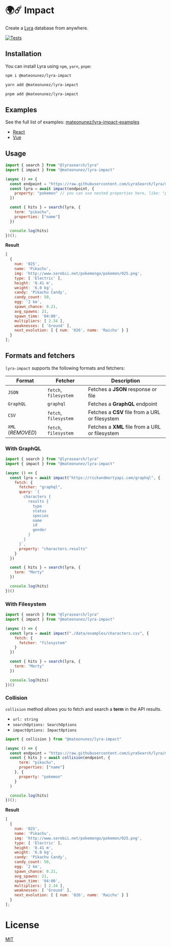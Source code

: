 # 🌍☄️️ Impact 

Create a [Lyra](https://github.com/nearform/lyra) database from anywhere.

[![Tests](https://github.com/mateonunez/lyra-impact/actions/workflows/ci.yml/badge.svg?branch=main)](https://github.com/mateonunez/lyra-impact/actions/workflows/ci.yml)

## Installation

You can install Lyra using `npm`, `yarn`, `pnpm`:

```sh
npm i @mateonunez/lyra-impact
```
```sh
yarn add @mateonunez/lyra-impact
```
```sh
pnpm add @mateonunez/lyra-impact
```

## Examples

See the full list of examples: [mateonunez/lyra-impact-examples](https://github.com/mateonunez/lyra-impact-examples)

- [React](https://lyra-impact-examples-with-react.vercel.app/)
- [Vue](https://lyra-impact-examples-with-vue.vercel.app/)

## Usage

```js
import { search } from "@lyrasearch/lyra"
import { impact } from "@mateonunez/lyra-impact"

(async () => {
  const endpoint = "https://raw.githubusercontent.com/LyraSearch/lyra/main/examples/with-vue/public/pokedex.json"
  const lyra = await impact(endpoint, {
    property: "pokemon" // you can use nested properties here, like: "pokemon.next_evolution"
  })

  const { hits } = search(lyra, {
    term: "pikachu",
    properties: ["name"]
  })

  console.log(hits)
})();
```

**Result**
```js
[
  {
    num: '025',
    name: 'Pikachu',
    img: 'http://www.serebii.net/pokemongo/pokemon/025.png',
    type: [ 'Electric' ],
    height: '0.41 m',
    weight: '6.0 kg',
    candy: 'Pikachu Candy',
    candy_count: 50,
    egg: '2 km',
    spawn_chance: 0.21,
    avg_spawns: 21,
    spawn_time: '04:00',
    multipliers: [ 2.34 ],
    weaknesses: [ 'Ground' ],
    next_evolution: [ { num: '026', name: 'Raichu' } ]
  }
];
```

## Formats and fetchers

`lyra-impact` supports the following formats and fetchers:

| Format            | Fetcher               | Description                                     |
| ----------------- | --------------------- | ----------------------------------------------- |
| `JSON`            | `fetch`, `filesystem` | Fetches a **JSON** response or file             |
| `GraphQL`         | `graphql`             | Fetches a **GraphQL** endpoint                  |
| `CSV`             | `fetch`, `filesystem` | Fetches a **CSV** file from a URL or filesystem |
| `XML` (_REMOVED_) | `fetch`, `filesystem` | Fetches a **XML** file from a URL or filesystem |

### With GraphQL

```js
import { search } from "@lyrasearch/lyra"
import { impact } from "@mateonunez/lyra-impact"

(async () => {
  const lyra = await impact("https://rickandmortyapi.com/graphql", {
    fetch: {
      fetcher: "graphql",
      query: `{
        characters {
          results {
            type
            status
            species
            name
            id
            gender
          }
        }
      }`,
      property: "characters.results"
    }
  })

  const { hits } = search(lyra, {
    term: "Morty"
  })

  console.log(hits)
})()
```

### With Filesystem

```js
import { search } from "@lyrasearch/lyra"
import { impact } from "@mateonunez/lyra-impact"

(async () => {
  const lyra = await impact("./data/examples/characters.csv", {
    fetch: {
      fetcher: "filesystem"
    }
  })

  const { hits } = search(lyra, {
    term: "Morty"
  })

  console.log(hits)
})()
```

### Collision

`collision` method allows you to fetch and search a **term** in the API results.

- `url: string`
- `searchOptions: SearchOptions`
- `impactOptions: ImpactOptions`

```js
import { collision } from "@mateonunez/lyra-impact"

(async () => {
  const endpoint = "https://raw.githubusercontent.com/LyraSearch/lyra/main/examples/with-vue/public/pokedex.json"
  const { hits } = await collision(endpoint, {
      term: "pikachu",
      properties: ["name"]
    }, {
      property: "pokemon"
    }
  )

  console.log(hits)
})();
```

**Result**
```js
[
  {
    num: '025',
    name: 'Pikachu',
    img: 'http://www.serebii.net/pokemongo/pokemon/025.png',
    type: [ 'Electric' ],
    height: '0.41 m',
    weight: '6.0 kg',
    candy: 'Pikachu Candy',
    candy_count: 50,
    egg: '2 km',
    spawn_chance: 0.21,
    avg_spawns: 21,
    spawn_time: '04:00',
    multipliers: [ 2.34 ],
    weaknesses: [ 'Ground' ],
    next_evolution: [ { num: '026', name: 'Raichu' } ]
  }
];

```

# License

[MIT](/LICENSE)
